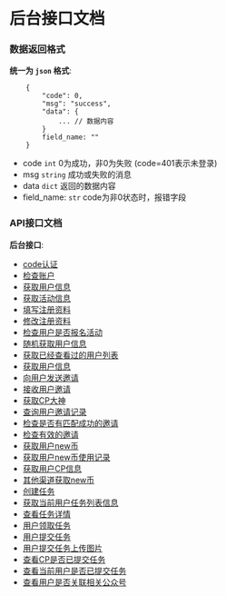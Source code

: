 # 后台接口文档

### 数据返回格式

**统一为 `json` 格式**:
```
    {
        "code": 0,
        "msg": "success",
        "data": {
            ... // 数据内容
        }
        field_name: ""
    }
```
- code `int` 0为成功，非0为失败 (code=401表示未登录)
- msg `string` 成功或失败的消息
- data `dict` 返回的数据内容
- field_name: `str`  code为非0状态时，报错字段


### API接口文档

**后台接口**:
- [code认证](docs/auth/auth.md)
- [检查账户](docs/auth/check_account.md)
- [获取用户信息](docs/auth/person_information.md)
- [获取活动信息](docs/activity/activity.md)
- [填写注册资料](docs/register/register_info.md)
- [修改注册资料](docs/register/update_register_info.md)
- [检查用户是否报名活动](docs/register/check_register.md)
- [随机获取用户信息](docs/register/random_register_info.md)
- [获取已经查看过的用户列表](docs/invitation/view_user_list.md)
- [获取用户信息](docs/register/get_register_info.md)
- [向用户发送邀请](docs/invitation/send_invitation.md)
- [接收用户邀请](docs/invitation/accept_invitation.md)
- [获取CP大神](docs/invitation/invitation_cp.md)
- [查询用户邀请记录](docs/invitation/invitation_list.md)
- [检查是否有匹配成功的邀请](docs/invitation/check_inviter.md)
- [检查有效的邀请](docs/invitation/check_invitee.md)
- [获取用户new币](docs/register/get_new_corn.md)
- [获取用户new币使用记录](docs/register/get_new_corn_list.md)
- [获取用户CP信息](docs/invitation/cp.md)
- [其他渠道获取new币](docs/invitation/invitation_code.md)
- [创建任务](docs/task/task_create.md)
- [获取当前用户任务列表信息](docs/task/task_list.md)
- [查看任务详情](docs/task/task_detail.md)
- [用户领取任务](docs/task/accept_task.md)
- [用户提交任务](docs/task/finish_task.md)
- [用户提交任务上传图片](docs/task/finish_task_upload.md)
- [查看CP是否已提交任务](docs/task/check_cp_result.md)
- [查看当前用户是否已提交任务](docs/task/check_result.md)
- [查看用户是否关联相关公众号](docs/register/check_attend.md)

